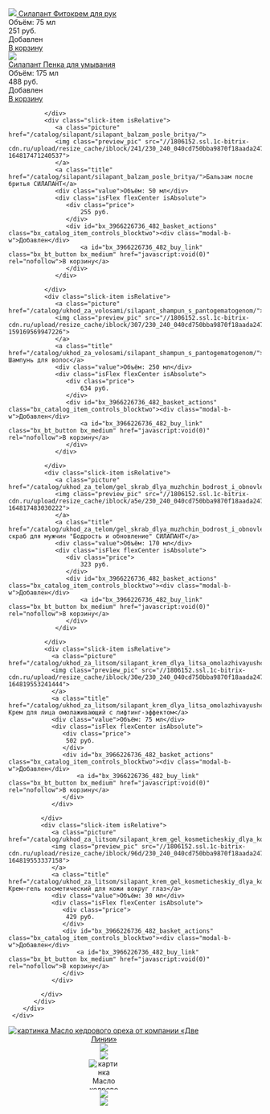 <div class="slick-page bx_item_list_recommended col3 bx_green">
        <div class="slick-inner">
           <div class="slick-slider2 itemCard ">
              <div class="slick-item isRelative">
                 <a href="/catalog/ukhod_za_rukami/silapant_fitokrem_dlya_ruk/" class="picture">
                    <img class="preview_pic" src="//1806152.ssl.1c-bitrix-cdn.ru/upload/resize_cache/iblock/d67/230_240_040cd750bba9870f18aada2478b24840a/u7dqerbdeeiohtu5kwc0gx8698bly741.jpg?164819588928393">
                 </a>
                 <a class="title" href="/catalog/ukhod_za_rukami/silapant_fitokrem_dlya_ruk/">
                    Силапант Фитокрем для рук
                 </a>
                 <div class="value">
                    Объём: 75 мл
                 </div>
                 <div class="isFlex flexCenter isAbsolute">
                    <div class="price">
                        251 руб.
                    </div>
                    <div id="bx_3966226736_482_basket_actions" class="bx_catalog_item_controls_blocktwo"><div class="modal-b-w">Добавлен</div>
                        <a id="bx_3966226736_482_buy_link" class="bx_bt_button bx_medium" href="javascript:void(0)" rel="nofollow">В корзину</a>
                    </div>
                 </div>
              </div>
              <div class="slick-item isRelative">
                 <a class="picture" href="/catalog/ukhod_za_litsom/silapant_penka_dlya_umyvaniya_s_pantogematogenom/">
                 <img class="preview_pic" src="//1806152.ssl.1c-bitrix-cdn.ru/upload/resize_cache/iblock/223/230_240_040cd750bba9870f18aada2478b24840a/xlw3slefeusg3dqev2s5uypqudp0bq4x.jpg?163039872421983">
                 <div class="hit-sticker"></div>
                 </a>
                 <a class="title" href="/catalog/ukhod_za_litsom/silapant_penka_dlya_umyvaniya_s_pantogematogenom/">Силапант Пенка для умывания</a>
                 <div class="value">Объём: 175 мл</div>
                 <div class="isFlex flexCenter isAbsolute">
                    <div class="price">
                        488 руб.
                    </div>
                    <div id="bx_3966226736_482_basket_actions" class="bx_catalog_item_controls_blocktwo"><div class="modal-b-w">Добавлен</div>
                        <a id="bx_3966226736_482_buy_link" class="bx_bt_button bx_medium" href="javascript:void(0)" rel="nofollow">В корзину</a>
                    </div>
                </div>
                 
              </div>
              <div class="slick-item isRelative">
                 <a class="picture" href="/catalog/silapant/silapant_balzam_posle_britya/">
                 <img class="preview_pic" src="//1806152.ssl.1c-bitrix-cdn.ru/upload/resize_cache/iblock/241/230_240_040cd750bba9870f18aada2478b24840a/r3n22ernrd6pbwb1ts07jd3xie8am4s0.jpg?164817471240537">
                 </a>
                 <a class="title" href="/catalog/silapant/silapant_balzam_posle_britya/">Бальзам после бритья СИЛАПАНТ</a>
                 <div class="value">Объём: 50 мл</div>
                 <div class="isFlex flexCenter isAbsolute">
                    <div class="price">
                        255 руб.
                    </div>
                    <div id="bx_3966226736_482_basket_actions" class="bx_catalog_item_controls_blocktwo"><div class="modal-b-w">Добавлен</div>
                        <a id="bx_3966226736_482_buy_link" class="bx_bt_button bx_medium" href="javascript:void(0)" rel="nofollow">В корзину</a>
                    </div>
                 </div>
                 
              </div>
              <div class="slick-item isRelative">
                 <a class="picture" href="/catalog/ukhod_za_volosami/silapant_shampun_s_pantogematogenom/">
                 <img class="preview_pic" src="//1806152.ssl.1c-bitrix-cdn.ru/upload/resize_cache/iblock/307/230_240_040cd750bba9870f18aada2478b24840a/307cb035c5f9148b147aad5f7bfdee78.jpg?159169569947226">
                 </a>
                 <a class="title" href="/catalog/ukhod_za_volosami/silapant_shampun_s_pantogematogenom/">Силапант Шампунь для волос</a>
                 <div class="value">Объём: 250 мл</div>
                 <div class="isFlex flexCenter isAbsolute">
                    <div class="price">
                        634 руб.
                    </div>
                    <div id="bx_3966226736_482_basket_actions" class="bx_catalog_item_controls_blocktwo"><div class="modal-b-w">Добавлен</div>
                        <a id="bx_3966226736_482_buy_link" class="bx_bt_button bx_medium" href="javascript:void(0)" rel="nofollow">В корзину</a>
                    </div>
                 </div>
                 
              </div>
              <div class="slick-item isRelative">
                 <a class="picture" href="/catalog/ukhod_za_telom/gel_skrab_dlya_muzhchin_bodrost_i_obnovlenie_silapant/">
                 <img class="preview_pic" src="//1806152.ssl.1c-bitrix-cdn.ru/upload/resize_cache/iblock/a5e/230_240_040cd750bba9870f18aada2478b24840a/n1e1x0jhhv2o67xd23y7f544h9d9yzlm.jpg?164817483030222">
                 </a>
                 <a class="title" href="/catalog/ukhod_za_telom/gel_skrab_dlya_muzhchin_bodrost_i_obnovlenie_silapant/">Гель-скраб для мужчин "Бодрость и обновление" СИЛАПАНТ</a>
                 <div class="value">Объём: 170 мл</div>
                 <div class="isFlex flexCenter isAbsolute">
                    <div class="price">
                        323 руб.
                    </div>
                    <div id="bx_3966226736_482_basket_actions" class="bx_catalog_item_controls_blocktwo"><div class="modal-b-w">Добавлен</div>
                        <a id="bx_3966226736_482_buy_link" class="bx_bt_button bx_medium" href="javascript:void(0)" rel="nofollow">В корзину</a>
                    </div>
                 </div>
                 
              </div>
              <div class="slick-item isRelative">
                <a class="picture" href="/catalog/ukhod_za_litsom/silapant_krem_dlya_litsa_omolazhivayushchiy_s_lifting_effektom/">
                <img class="preview_pic" src="//1806152.ssl.1c-bitrix-cdn.ru/upload/resize_cache/iblock/30e/230_240_040cd750bba9870f18aada2478b24840a/d52geyqq0aiai0jdgge5pojvqr8qj3dg.jpg?164819553241444">
                </a>
                <a class="title" href="/catalog/ukhod_za_litsom/silapant_krem_dlya_litsa_omolazhivayushchiy_s_lifting_effektom/">Силапант Крем для лица омолаживающий с лифтинг-эффектом</a>
                <div class="value">Объём: 75 мл</div>
                <div class="isFlex flexCenter isAbsolute">
                   <div class="price">
                    502 руб.
                   </div>
                   <div id="bx_3966226736_482_basket_actions" class="bx_catalog_item_controls_blocktwo"><div class="modal-b-w">Добавлен</div>
                       <a id="bx_3966226736_482_buy_link" class="bx_bt_button bx_medium" href="javascript:void(0)" rel="nofollow">В корзину</a>
                   </div>
                </div>
                
             </div>
             <div class="slick-item isRelative">
                <a class="picture" href="/catalog/ukhod_za_litsom/silapant_krem_gel_kosmeticheskiy_dlya_kozhi_vokrug_glaz/">
                <img class="preview_pic" src="//1806152.ssl.1c-bitrix-cdn.ru/upload/resize_cache/iblock/96d/230_240_040cd750bba9870f18aada2478b24840a/v7zpwb7ooxyzc73e4pe7atrcbd2m0nhn.jpg?164819553337158">
                </a>
                <a class="title" href="/catalog/ukhod_za_litsom/silapant_krem_gel_kosmeticheskiy_dlya_kozhi_vokrug_glaz/">Силапант Крем-гель косметический для кожи вокруг глаз</a>
                <div class="value">Объём: 30 мл</div>
                <div class="isFlex flexCenter isAbsolute">
                   <div class="price">
                    429 руб.
                   </div>
                   <div id="bx_3966226736_482_basket_actions" class="bx_catalog_item_controls_blocktwo"><div class="modal-b-w">Добавлен</div>
                       <a id="bx_3966226736_482_buy_link" class="bx_bt_button bx_medium" href="javascript:void(0)" rel="nofollow">В корзину</a>
                   </div>
                </div>
                
             </div>
           </div>
        </div>
     </div> 






   <div class="img_container" style="float:left;width: 380px;text-align: center;">
      <div class="slider-for">
         <div style="width: 380px;">
            <a href="//1806152.ssl.1c-bitrix-cdn.ru/upload/resize_cache/iblock/1ff/1900_1200_140cd750bba9870f18aada2478b24840a/5zg6j0i4bhounco9s3ddurhysu45vkz6.jpg?1648243761928322" >
               <img src="//1806152.ssl.1c-bitrix-cdn.ru/upload/resize_cache/iblock/1ff/378_418_140cd750bba9870f18aada2478b24840a/5zg6j0i4bhounco9s3ddurhysu45vkz6.jpg?1648243761120688" alt="картинка Масло кедрового ореха от компании «Две Линии»" title="картинка Масло кедрового ореха компании «Две Линии»">
            </a>
         </div>
         <div style="width: 380px;">
            <a href="//1806152.ssl.1c-bitrix-cdn.ru/upload/resize_cache/iblock/efa/1900_1200_1/tqu86sq6mo380a3q8edqekm3mylbx510.jpg?16482437621718832">
               <img src="//1806152.ssl.1c-bitrix-cdn.ru/upload/resize_cache/iblock/1ff/378_418_140cd750bba9870f18aada2478b24840a/5zg6j0i4bhounco9s3ddurhysu45vkz6.jpg?1648243761120688">
            </a>
         </div>
         <div style="width: 380px;">
            <a href="//1806152.ssl.1c-bitrix-cdn.ru/upload/resize_cache/iblock/efa/1900_1200_1/tqu86sq6mo380a3q8edqekm3mylbx510.jpg?16482437621718832">
               <img src="//1806152.ssl.1c-bitrix-cdn.ru/upload/resize_cache/iblock/1ff/378_418_140cd750bba9870f18aada2478b24840a/5zg6j0i4bhounco9s3ddurhysu45vkz6.jpg?1648243761120688">
            </a>
         </div>
      </div>
      <div class="slider-nav">
         <div >
            <img style="max-width: 60px; max-height: 60px;" src="//1806152.ssl.1c-bitrix-cdn.ru/upload/resize_cache/iblock/1ff/378_418_140cd750bba9870f18aada2478b24840a/5zg6j0i4bhounco9s3ddurhysu45vkz6.jpg?1648243761120688" alt="картинка Масло кедрового ореха от компании «Две Линии»" title="картинка Масло кедрового ореха компании «Две Линии»">
         </div>
         <div>
            <img style="max-width: 60px; max-height: 60px;" src="//1806152.ssl.1c-bitrix-cdn.ru/upload/resize_cache/iblock/1ff/378_418_140cd750bba9870f18aada2478b24840a/5zg6j0i4bhounco9s3ddurhysu45vkz6.jpg?1648243761120688">
         </div>
         <div >
            <img style="max-width: 60px; max-height: 60px;" src="//1806152.ssl.1c-bitrix-cdn.ru/upload/resize_cache/iblock/1ff/378_418_140cd750bba9870f18aada2478b24840a/5zg6j0i4bhounco9s3ddurhysu45vkz6.jpg?1648243761120688">
         </div>
      </div>
   </div>